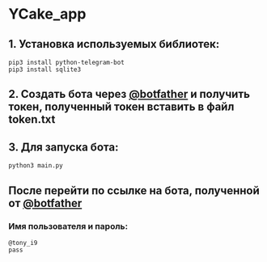 # YCake_app

## 1. Установка используемых библиотек:
```
pip3 install python-telegram-bot 
pip3 install sqlite3 
```

## 2. Создать бота через [@botfather](https://t.me/botfather) и получить токен, полученный токен вставить в файл token.txt

## 3. Для запуска бота:

```
python3 main.py
```
## После перейти по ссылке на бота, полученной от [@botfather](https://t.me/botfather)
### Имя пользователя и пароль:
```
@tony_i9
pass
```
